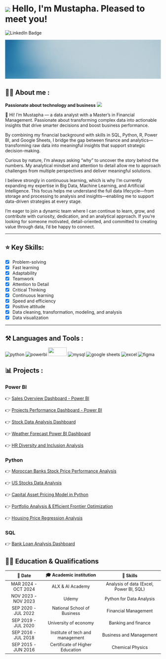 <h1>
  <img src="https://media.giphy.com/media/hvRJCLFzcasrR4ia7z/giphy.gif" width="30px" style="vertical-align: middle;"/>
  Hello, I'm Mustapha. Pleased to meet you!
</h1>

<div 
<p align="left">
  <!-- LinkedIn Badge -->
  <a href="https://www.linkedin.com/in/mustapha-outgougua/" style="text-decoration: none;">
    <img src="https://img.shields.io/badge/LinkedIn-0077B5?style=for-the-badge&logo=linkedin&logoColor=white" alt="LinkedIn Badge" style="margin-bottom: -4px;"/>
  </a>
  </div>

  
</p>

<div id="header" align="center">
  <img decoding="async" src="https://github.com/mustapha-py/outgouguamustapha/blob/main/Banner.gif" width="1000" />
  
</div>


  


 <div id="header" align="left">

## 👨‍💻 About me :

**Passionate about technology and business** <img decoding="async" src="https://media.giphy.com/media/WUlplcMpOCEmTGBtBW/giphy.gif" width="30">

👋 Hi! I’m Mustapha — a data analyst with a Master’s in Financial Management.  Passionate about transforming complex data  into actionable insights that drive smarter decisions and boost business performance.

By combining my financial background with skills in SQL, Python, R, Power BI, and Google Sheets, I bridge the gap between finance and analytics—transforming raw data into meaningful insights that support strategic decision-making.

Curious by nature, I’m always asking “why” to uncover the story behind the numbers. My analytical mindset and attention to detail allow me to approach challenges from multiple perspectives and deliver meaningful solutions.

I believe strongly in continuous learning, which is why I’m currently expanding my expertise in Big Data, Machine Learning, and Artificial Intelligence. This focus helps me understand the full data lifecycle—from storage and processing to analysis and insights—enabling me to support data-driven strategies at every stage.

I’m eager to join a dynamic team where I can continue to learn, grow, and contribute with curiosity, dedication, and an analytical approach. If you’re looking for someone motivated, detail-oriented, and committed to creating value through data, I’d be happy to connect.


---

## ⭐ Key Skills:
- [x] Problem-solving 
- [x] Fast learning
- [x] Adaptability
- [x] Teamwork
- [x] Attention to Detail
- [x] Critical Thinking
- [x] Continuous learning
- [x] Speed and efficiency
- [x] Positive attitude
- [x] Data cleaning, transformation, modeling, and analysis
- [x] Data visualization

---

## ⚒️ Languages and Tools :

<div id="header" align="left">
  <img decoding="async" src="https://img.shields.io/badge/Python-3B77A7?style=for-the-badge&logo=python&logoColor=white" alt="python"/>
  <img decoding="async" src="https://img.shields.io/badge/Power_BI-ECA000?style=for-the-badge&logo=Power-BI&logoColor=white" alt="powerbi"/>
  <img decoding="async" src="https://img.shields.io/badge/R-276DC3?style=for-the-badge&logo=r&logoColor=white" width="60" height="28"/>
  <img decoding="async" src="https://img.shields.io/badge/MySQL-42759C?style=for-the-badge&logo=mysql&logoColor=white" alt="mysql"/>
  <img decoding="async" src="https://img.shields.io/badge/Google_Sheets-00AC47?style=for-the-badge&logo=google-sheets&logoColor=white" alt="google sheets"/>
  <img decoding="async" src="https://img.shields.io/badge/Microsoft_Excel-217346?style=for-the-badge&logo=microsoft-excel&logoColor=white" alt="excel"/>
  <img decoding="async" src="https://img.shields.io/badge/Figma-F76D5E?style=for-the-badge&logo=figma&logoColor=white" alt="figma"/>



</div>



## 📊 Projects :

<h3 id="power-bi">Power BI</h3>

👉 [Sales Overview Dashboard - Power BI](https://github.com/outgouguamustapha/Sales-Analysis-Dashboard)

👉 [Projects Performance Dashboard - Power BI](https://github.com/outgouguamustapha/Projects-Performance-Dashboard)

👉 [Stock Data Analysis Dashboard](https://github.com/mustapha-py/Stock-Data-Analysis/blob/main/README.md#visualization)

👉 [Weather Forecast Power BI Dashboard](https://github.com/outgouguamustapha/Weather-Forecast-Power-BI-Dashboard)

👉 [HR Diversity and Inclusion Analysis](https://github.com/outgouguamustapha/HR-Diversity-Inclusion-Analysis)


<h3 id="python">Python</h3>

👉 [Moroccan Banks Stock Price Performance Analysis](https://github.com/outgouguamustapha/Moroccan-banks-historical-stock-price-performance)

👉 [US Stocks Data Analysis](https://github.com/mustapha-py/Stock-Data-Analysis/blob/main/README.md)

👉 [Capital Asset Pricing Model in Python](https://github.com/outgouguamustapha/Capital-Asset-Pricing-Model-in-Python)

👉 [Portfolio Analysis & Efficient Frontier Optimization](https://github.com/outgouguamustapha/Portfolio-Analysis-and-Efficient-Frontier-Simulation)

👉 [Housing Price Regression Analysis](https://github.com/outgouguamustapha/Housing-Price-Regression-Analysis)


<h3 id="sql">SQL</h3>

👉 [Bank Loan Analysis Dashboard](https://github.com/outgouguamustapha/Bank-Loan-Analysis)





## 👨‍🎓 Education & Qualifications

| 📅 Date                | 🎓 Academic institution             | 🚀 Skills
|  :---:  |  :---:   | :---:  | 
| MAR 2024 - OCT 2024 | ALX & AI Academy                 | Analysis of data (Excel, Power BI, SQL) |
| NOV 2023 - NOV 2023 | Udemy                            | Python for Data Analysis |
| SEP 2020 - JUL 2022 | National School of Business      | Financial Management |
| SEP 2019 - JUL 2020 | University of economy        | Banking and finance |
| SEP 2016 - JUL 2018 | Institute of tech and management | Business and Management |
| SEP 2015 - JUN 2016 | Certificate of Higher Education  | Chemical Physics |
